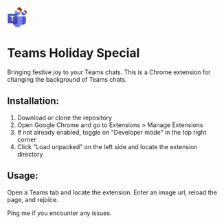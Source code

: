 <img src="assets/icon48.png" width=48px height=48px>

# Teams Holiday Special
Bringing festive joy to your Teams chats.
This is a Chrome extension for changing the background of Teams chats.


## Installation:
1. Download or clone the repository
2. Open Google Chrome and go to Extensions > Manage Extensions
3. If not already enabled, toggle on "Developer mode" in the top right corner
4. Click "Load unpacked" on the left side and locate the extension directory

## Usage:
Open a Teams tab and locate the extension. Enter an image url, reload the page, and rejoice.

Ping me if you encounter any issues.
